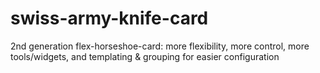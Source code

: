 # swiss-army-knife-card
2nd generation flex-horseshoe-card: more flexibility, more control, more tools/widgets, and templating & grouping for easier configuration

